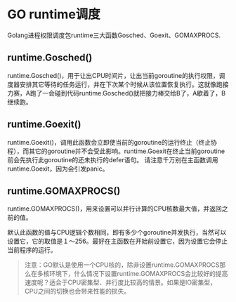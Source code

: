 # GO runtime调度
Golang进程权限调度包runtime三大函数Gosched、Goexit、GOMAXPROCS.
## runtime.Gosched()
runtime.Gosched()，用于让出CPU时间片，让出当前goroutine的执行权限，调度器安排其它等待的任务运行，并在下次某个时候从该位置恢复执行。这就像跑接力赛，A跑了一会碰到代码runtime.Gosched()就把接力棒交给B了，A歇着了，B继续跑。

## runtime.Goexit()
runtime.Goexit()，调用此函数会立即使当前的goroutine的运行终止（终止协程），而其它的goroutine并不会受此影响。runtime.Goexit在终止当前goroutine前会先执行此goroutine的还未执行的defer语句。
请注意千万别在主函数调用runtime.Goexit，因为会引发panic。

## runtime.GOMAXPROCS()
runtime.GOMAXPROCS()，用来设置可以并行计算的CPU核数最大值，并返回之前的值。

默认此函数的值与CPU逻辑个数相同，即有多少个goroutine并发执行，当然可以设置它，它的取值是１～256。最好在主函数在开始前设置它，因为设置它会停止当前程序的运行。

> 注意：GO默认是使用一个CPU核的，除非设置runtime.GOMAXPROCS那么在多核环境下，什么情况下设置runtime.GOMAXPROCS会比较好的提高速度呢？适合于CPU密集型、并行度比较高的情景。如果是IO密集型，CPU之间的切换也会带来性能的损失。